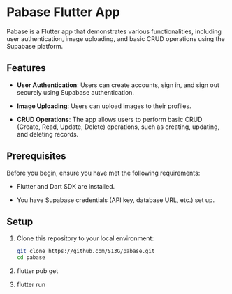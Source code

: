 # Pabase Flutter App

Pabase is a Flutter app that demonstrates various functionalities, including user authentication, image uploading, and basic CRUD operations using the Supabase platform.

## Features

- **User Authentication**: Users can create accounts, sign in, and sign out securely using Supabase authentication.

- **Image Uploading**: Users can upload images to their profiles.

- **CRUD Operations**: The app allows users to perform basic CRUD (Create, Read, Update, Delete) operations, such as creating, updating, and deleting records.

## Prerequisites

Before you begin, ensure you have met the following requirements:

- Flutter and Dart SDK are installed.

- You have Supabase credentials (API key, database URL, etc.) set up.

## Setup

1. Clone this repository to your local environment:

   ```bash
   git clone https://github.com/S13G/pabase.git
   cd pabase
   
2. flutter pub get

3. flutter run


